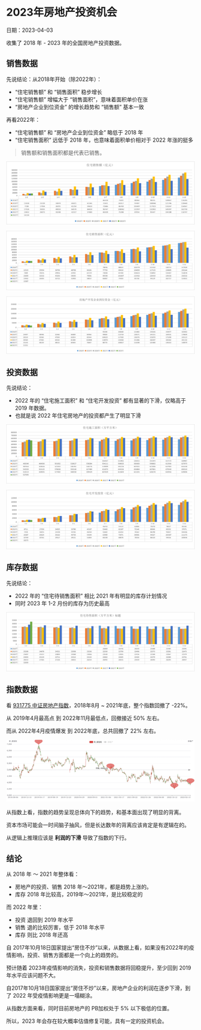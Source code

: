# 2023年房地产投资机会

日期：2023-04-03


收集了 2018 年 - 2023 年的全国房地产投资数据。

## 销售数据

先说结论：从2018年开始（除2022年）：

* “住宅销售额” 和 “销售面积” 稳步增长
* “住宅销售额” 增幅大于 “销售面积”，意味着面积单价在涨
* “房地产企业到位资金” 的增长趋势和 “销售额” 基本一致

再看2022年：

* “住宅销售额” 和 “房地产企业到位资金” 略低于 2018 年
* “住宅销售面积” 远低于 2018 年，也意味着面积单价相对于 2022 年涨的挺多

> 销售额和销售面积都是代表已销售。

![2018 - 2023 住宅销售额](2023-04-03/sell-price.png)

![2018 - 2023 住宅销售面积](2023-04-03/sell-area.png)

![2018 - 2023 房地产企业到位资金](2023-04-03/daowei-zijin.png)

## 投资数据

先说结论：

* 2022 年的 “住宅施工面积” 和 “住宅开发投资” 都有显著的下滑，仅略高于 2019 年数据。
* 也就是说 2022 年住宅房地产的投资都产生了明显下滑

![2018 - 2023 住宅施工面积](2023-04-03/shigong-area.png)

![2018 - 2023 住宅开发投资](2023-04-03/invest.png)

## 库存数据

先说结论：

* 2022 年的 “住宅待销售面积” 相比 2021 年有明显的库存计划情况
* 同时 2023 年 1-2 月份的库存为历史最高

![2018 - 2023 住宅待销售面积](2023-04-03/wait-sell-area.png)

## 指数数据

看 [931775 中证房地产指数](https://wglh.com/chinaindicesprice/csi931775/)，2018年8月 ~ 2021年底，整个指数回撤了 -22%。

从 2019年4月最高点 到 2022年11月最低点，回撤接近 50% 左右。

而从 2022年4月疫情爆发 到 2022年底，总共回撤了 22% 左右。

![](2023-04-03/931775-index.jpg)

从指数上看，指数的趋势呈现总体向下的趋势，和基本面出现了明显的背离。

资本市场可能会一时间脑子抽风，但是长达数年的背离应该肯定是有逻辑在的。

从逻辑上推理应该是 **利润的下滑** 导致了指数的下行。


## 结论

从 2018 年 ～ 2021 年整体看：

* 房地产的投资、销售 2018 年～2021年，都是趋势上涨的。
* 库存 2018 年比较高，2019年～2021年，是比较稳定的

而 2022 年里：

* 投资 退回到 2019 年水平
* 销售 退的比较厉害，低于 2018 年水平
* 库存 则比 2018 年还高

自 2017年10月18日国家提出“房住不炒”以来，从数据上看，如果没有2022年的疫情影响，投资、销售方面都是一个向上的趋势的。

预计随着 2023年疫情影响的消失，投资和销售数据将回稳提升，至少回到 2019 年水平应该问题不大。

自2017年10月18日国家提出“房住不炒”以来，房地产企业的利润在逐步下滑，到了 2022 年受疫情影响更是一塌糊涂。

从指数方面来看，同时目前房地产的 PB加权处于 5% 以下极低的位置。

所以，2023 年会存在较大概率估值修复可能，具有一定的投资机会。


